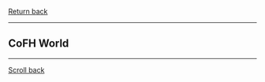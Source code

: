 [Return back](../generation.md#Generation-Mods)

----
## CoFH World



----
[Scroll back](#CoFH-World)